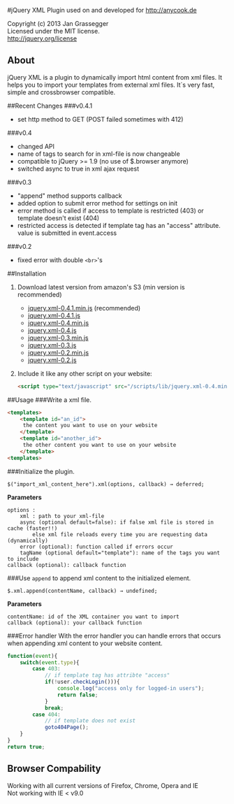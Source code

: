 #jQuery XML Plugin
used on and developed for http://anycook.de

Copyright (c) 2013 Jan Grassegger  
Licensed under the MIT license.  
http://jquery.org/license 

## About
jQuery XML is a plugin to dynamically import html content from xml files. It helps you to import your templates from external xml files. It`s very fast, simple and crossbrowser compatible. 

##Recent Changes
###v0.4.1
- set http method to GET (POST failed sometimes with 412)

###v0.4
- changed API 
- name of tags to search for in xml-file is now changeable
- compatible to jQuery >= 1.9 (no use of $.browser anymore)
- switched async to true in xml ajax request

###v0.3
- "append" method supports callback
- added option to submit error method for settings on init
- error method is called if access to template is restricted (403) or template doesn't exist (404)
- restricted access is detected if template tag has an "access" attribute. value is submitted in event.access

###v0.2
- fixed error with double ```<br>```'s
 
 
##Installation
1. Download latest version from amazon's S3 (min version is recommended)
	- [jquery.xml-0.4.1.min.js](https://s3-eu-west-1.amazonaws.com/jquery.xml/jquery.xml-0.4.1.min.js) (recommended)
	- [jquery.xml-0.4.1.js](https://s3-eu-west-1.amazonaws.com/jquery.xml/jquery.xml-0.4.1.js)
	- [jquery.xml-0.4.min.js](https://s3-eu-west-1.amazonaws.com/jquery.xml/jquery.xml-0.4.min.js)
	- [jquery.xml-0.4.js](https://s3-eu-west-1.amazonaws.com/jquery.xml/jquery.xml-0.4.js)
	- [jquery.xml-0.3.min.js](https://s3-eu-west-1.amazonaws.com/jquery.xml/jquery.xml-0.3.min.js)
	- [jquery.xml-0.3.js](https://s3-eu-west-1.amazonaws.com/jquery.xml/jquery.xml-0.3.js)
	- [jquery.xml-0.2.min.js](https://s3-eu-west-1.amazonaws.com/jquery.xml/jquery.xml-0.2.min.js)
	- [jquery.xml-0.2.js](https://s3-eu-west-1.amazonaws.com/jquery.xml/jquery.xml-0.2.js)
2. Include it like any other script on your website:

	```html
	<script type="text/javascript" src="/scripts/lib/jquery.xml-0.4.min.js"></script>
	```

##Usage
###Write a xml file.	
```html
<templates>
	<template id="an_id">
	 the content you want to use on your website
	</template>
	<template id="another_id">
	 the other content you want to use on your website
	</template>
<templates>
```
	
###Initialize the plugin.
```
$("import_xml_content_here").xml(options, callback) → deferred;
```
**Parameters**
```
options :
	xml : path to your xml-file
	async (optional default=false): if false xml file is stored in cache (faster!!) 
		else xml file reloads every time you are requesting data (dynamically)
	error (optional): function called if errors occur
	tagName (optional default="template"): name of the tags you want to include
callback (optional): callback function 
```
	
###Use ```append``` to append xml content to the initialized element.
```
$.xml.append(contentName, callback) → undefined;
```
**Parameters**
```
contentName: id of the XML container you want to import
callback (optional): your callback function
```

###Error handler
With the error handler you can handle errors that occurs when appending xml content to your website content.

```javascript
function(event){
	switch(event.type){
		case 403:
			// if template tag has attribte "access"
			if(!user.checkLogin())){
				console.log("access only for logged-in users");
				return false;
			}
			break;
		case 404:
			// if template does not exist
			goto404Page();
	}
}
return true;
```

## Browser Compability
Working with all current versions of Firefox, Chrome, Opera and IE  
Not working with IE < v9.0

